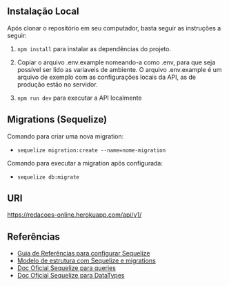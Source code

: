 ## Instalação Local

Após clonar o repositório em seu computador, basta seguir as instruções a seguir:

1. `npm install` para instalar as dependências do projeto.

2. Copiar o arquivo .env.example nomeando-a como .env, para que seja possível ser lido as variaveis de ambiente. O arquivo .env.example é um arquivo de exemplo com as configurações locais da API, as de produção estão no servidor.

3. `npm run dev` para executar a API localmente

## Migrations (Sequelize)

Comando para criar uma nova migration:

- `sequelize migration:create --name=nome-migration`

Comando para executar a migration após configurada:

- `sequelize db:migrate`

## URI

https://redacoes-online.herokuapp.com/api/v1/

## Referências

- [Guia de Referências para configurar Sequelize](https://blog.rocketseat.com.br/nodejs-express-sequelize/)
- [Modelo de estrutura com Sequelize e migrations](https://github.com/bezkoder/nodejs-express-sequelize-mysql)
- [Doc Oficial Sequelize para queries](https://sequelize.org/master/manual/model-querying-basics.html)
- [Doc Oficial Sequelize para DataTypes](https://sequelize.org/v5/manual/data-types.html)
